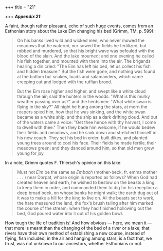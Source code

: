 +++
title = "21"

+++
***Appendix 21***  


A faint, though rather pleasant, echo of such huge events, comes from an Esthonian story about the Lake Eim changing his bed \(Grimm, TM, p. 599\):
>  
> On his banks lived wild and wicked men, who never mowed the meadows that he watered, nor sowed the fields he fertilized, but robbed and murdered, so that his bright wave was befouled with the blood of the slain. And the lake mourned; and one evening he called his fish together, and mounted with them into the air. The brigands hearing a din cried: "The Eim has left his bed, let us collect his fish and hidden treasure." But the fish were gone, and nothing was found at the bottom but snakes, toads and salamanders, which came creeping out and lodged with the ruffian brood.
>  
> But the Eim rose higher and higher, and swept like a white cloud through the air; said the hunters in the woods: "What is this murky weather passing over us?" and the herdsmen: "What white swan is flying in the sky?" All night he hung among the stars, at morn the reapers spied him, how that he was sinking, and the white swan became as a white ship, and the ship as a dark drifting cloud. And out of the waters came a voice: "Get thee hence with thy harvest, I come to dwell with thee." Then they bade him welcome, if he would bedew their fields and meadows, and he sank down and stretched himself in his new couch. They set his bed in order, built dikes, and planted young trees around to cool his face. Their fields he made fertile, their meadows green; and they danced around him, so that old men grew young for joy.

In a note, Grimm quotes F. Thiersch's opinion on this lake:
>  
> Must not *Eim* be the same as *Embach* \(mother-beck, fr. emma mother . . . \) near Dorpat, whose origin is reported as follows? When God had created heaven and earth, he wished to bestow on the beasts a king, to keep them in order, and commanded them to dig for his reception a deep broad beck, on whose banks he might walk; the earth dug out of it was to make a hill for the king to live on. All the beasts set to work, the hare measured the land, the fox's brush tailing after him marked the course of the stream; when they had finished hollowing out the bed, God poured water into it out of his golden bowl.

How tough the life of tradition is\! And how obvious — here, we mean it — that more is meant than the changing of the bed of a river or a lake; that rivers have their own method of establishing a new course, instead of flying, fish included, in the air and hanging among stars, is a fact that, we trust, was not unknown to our ancestors, whether Esthonians or not.



